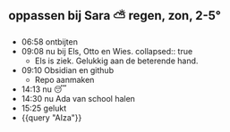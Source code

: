 ## oppassen bij Sara  ⛅ regen, zon, 2-5°
- 06:58 ontbijten
- 09:08 nu bij Els, Otto en Wies.
  collapsed:: true
	- Els is ziek. Gelukkig aan de beterende hand.
- 09:10 Obsidian en github
	- Repo aanmaken
- 14:13 nu 😴
- 14:30 nu Ada van school halen
- 15:25 gelukt
- {{query "AIza"}}